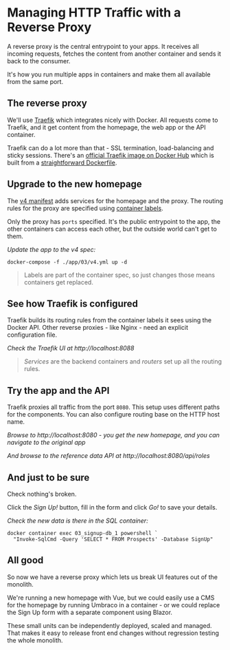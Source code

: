 ﻿# Managing HTTP Traffic with a Reverse Proxy

A reverse proxy is the central entrypoint to your apps. It receives all incoming requests, fetches the content from another container and sends it back to the consumer.

It's how you run multiple apps in containers and make them all available from the same port.

## The reverse proxy

We'll use [Traefik](http://traefik.io) which integrates nicely with Docker. All requests come to Traefik, and it get content from the homepage, the web app or the API container.

Traefik can do a lot more than that - SSL termination, load-balancing and sticky sessions. There's an [official Traefik image on Docker Hub](https://hub.docker.com/_/traefik) which is built from a [straightforward Dockerfile](https://github.com/containous/traefik-library-image/blob/master/windows/1809/Dockerfile).


## Upgrade to the new homepage

The [v4 manifest](./app/03/v4.yml) adds services for the homepage and the proxy. The routing rules for the proxy are specified using [container labels](https://github.com/containous/traefik-library-image/blob/master/windows/1809/Dockerfile).

Only the proxy has `ports` specified. It's the public entrypoint to the app, the other containers can access each other, but the outside world can't get to them.

_Update the app to the v4 spec:_

```
docker-compose -f ./app/03/v4.yml up -d
```

> Labels are part of the container spec, so just changes those means containers get replaced.


## See how Traefik is configured

Traefik builds its routing rules from the container labels it sees using the Docker API. Other reverse proxies - like Nginx - need an explicit configuration file.

_Check the Traefik UI at http://localhost:8088_


> _Services_ are the backend containers and _routers_ set up all the routing rules.


## Try the app and the API 

Traefik proxies all traffic from the port `8080`. This setup uses different paths for the components. You can also configure routing base on the HTTP host name.

_Browse to http://localhost:8080 - you get the new homepage, and you can navigate to the original app_

_And browse to the reference data API at http://localhost:8080/api/roles_


## And just to be sure

Check nothing's broken.

Click the _Sign Up!_ button, fill in the form and click _Go!_ to save your details.

_Check the new data is there in the SQL container:_

```
docker container exec 03_signup-db_1 powershell `
  "Invoke-SqlCmd -Query 'SELECT * FROM Prospects' -Database SignUp"
```

## All good

So now we have a reverse proxy which lets us break UI features out of the monolith.

We're running a new homepage with Vue, but we could easily use a CMS for the homepage by running Umbraco in a container - or we could replace the Sign Up form with a separate component using Blazor.

These small units can be independently deployed, scaled and managed. That makes it easy to release front end changes without regression testing the whole monolith.

